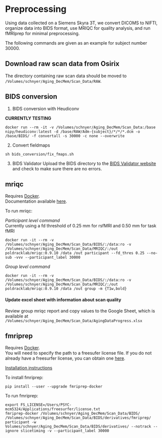 # Preprocessing

Using data collected on a Siemens Skyra 3T, we convert DICOMS to NIFTI, organize data into BIDS format, use MRIQC for quality analysis, and run fMRIprep for minimal preprocessing.

The following commands are given as an example for subject number 30000. 

## Download raw scan data from Osirix

The directory containing raw scan data should be moved to `/Volumes/schnyer/Aging_DecMem/Scan_Data/RAW`.

## BIDS conversion

1. BIDS conversion with Heudiconv

**CURRENTLY TESTING**

`docker run --rm -it -v /Volumes/schnyer/Aging_DecMem/Scan_Data:/base nipy/heudiconv:latest -d /base/RAW/Adm-{subject}/*/*/*.dcm -o /base/BIDS/ -f convertall -s 30000 -c none --overwrite`

2. Convert fieldmaps

`sh bids_conversion/fix_fmaps.sh`

3. BIDS Validator
Upload the BIDS directory to the [BIDS Validator website](http://bids-standard.github.io/bids-validator/) and check to make sure there are no errors.

## mriqc
Requires [Docker](https://docs.docker.com/engine/installation/).\
Documentation available [here](https://mriqc.readthedocs.io/en/stable/docker.html).

To run mriqc:

*Participant level command*\
Currently using a fd threshold of 0.25 mm for rsfMRI and 0.50 mm for task fMRI

```
docker run -it --rm -v /Volumes/schnyer/Aging_DecMem/Scan_Data/BIDS/:/data:ro -v /Volumes/schnyer/Aging_DecMem/Scan_Data/MRIQC/:/out poldracklab/mriqc:0.9.10 /data /out participant --fd_thres 0.25 --no-sub -vvv --participant_label 30000 
```
*Group level command*

```
docker run -it --rm -v /Volumes/schnyer/Aging_DecMem/Scan_Data/BIDS/:/data:ro -v /Volumes/schnyer/Aging_DecMem/Scan_Data/MRIQC/:/out poldracklab/mriqc:0.9.10 /data /out group -m {T1w,bold} 
```

#### Update excel sheet with information about scan quality
Review group mriqc report and copy values to the Google Sheet, which is available at `/Volumes/schnyer/Aging_DecMem/Scan_Data/AgingDataProgress.xlsx`

## fmriprep
Requires [Docker](https://docs.docker.com/engine/installation/).\
You will need to specify the path to a freesufer license file. If you do not already have a freesurfer license, you can obtain one [here](https://surfer.nmr.mgh.harvard.edu/fswiki/License).

[Installation instructions](https://fmriprep.readthedocs.io/en/stable/installation.html)

To install fmriprep:

```
pip install --user --upgrade fmriprep-docker
```
To run fmriprep:

```
export FS_LICENSE=/Users/PSYC-mcm5324/Applications/freesurfer/license.txt
fmriprep-docker /Volumes/schnyer/Aging_DecMem/Scan_Data/BIDS/     /Volumes/schnyer/Aging_DecMem/Scan_Data/BIDS/derivatives/fmriprep/     participant -w Volumes/schnyer/Aging_DecMem/Scan_Data/BIDS/derivatives/ --notrack --ignore slicetiming -v --participant_label 30000
```
